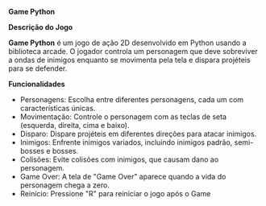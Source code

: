 **Game Python**

**Descrição do Jogo**

**Game Python** é um jogo de ação 2D desenvolvido em Python usando a biblioteca arcade. O jogador controla um personagem que deve sobreviver a ondas de inimigos enquanto se movimenta pela tela e dispara projéteis para se defender.

**Funcionalidades**
  - Personagens: Escolha entre diferentes personagens, cada um com características únicas.
  - Movimentação: Controle o personagem com as teclas de seta (esquerda, direita, cima e baixo).
  - Disparo: Dispare projéteis em diferentes direções para atacar inimigos.
  - Inimigos: Enfrente inimigos variados, incluindo inimigos padrão, semi-bosses e bosses.
  - Colisões: Evite colisões com inimigos, que causam dano ao personagem.
  - Game Over: A tela de "Game Over" aparece quando a vida do personagem chega a zero.
  - Reinício: Pressione "R" para reiniciar o jogo após o Game
